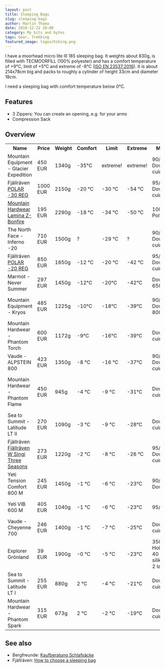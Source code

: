 ```yaml
---
layout: post
title: Sleeping Bags
slug: sleeping-bags
author: Martin Thoma
date: 2018-12-22 20:00
category: My bits and bytes
tags: Gear, Trekking
featured_image: logos/hiking.png
---
```

I have a moorhead micro lite III 185 sleeping bag. It weights about 830g, is
filled with TECMOORFILL (100% polyester) and has a comfort temperature of +9°C,
limit of +5°C and extreme of -8°C ([ISO EN 23537:2016](https://www.iso.org/standard/67105.html)). It is about 214x78cm big and packs to
roughly a cylinder of height 33cm and diameter 18cm.

I need a sleeping bag with comfort temperature below 0°C.


## Features

* 3 Zippers: You can create an opening, e.g. for your arms
* Compression Sack

## Overview

<table class="table">
    <tr>
        <th>Name</th>
        <th>Price</th>
        <th>Weight</th>
        <th>Comfort</th>
        <th>Limit</th>
        <th>Extreme</th>
        <th>Material</th>
        <th>Volume</th>
    </tr>
    <tr>
        <td>Mountain Equipment - Glacier Expedition</td>
        <td>450 EUR</td>
        <td>1340g</td>
        <td>-35&deg;C</td>
        <td>extreme!</td>
        <td>extreme!</td>
        <td>90/10 Down; 700 cuin</td>
        <td>34 cm x 29 cm x 25 cm</td>
    </tr>
    <tr>
        <td>Fjällräven <a href="https://www.fjallraven.com/shop/fjallraven-polar-30-reg-F62730-burnt-orange">POLAR -30 REG</a></td>
        <td>1000 EUR</td>
        <td>2150g</td>
        <td>-20 &deg;C</td>
        <td>-30 &deg;C</td>
        <td>-54 &deg;C</td>
        <td>95/5 Down; 800 cuin</td>
        <td>28 x 45 cm</td>
    </tr>
    <tr>
        <td><a href="https://www.globetrotter.de/shop/mountain-hardwear-lamina-z-bonfire-30-293716/">Mountain Hardwear Lamina Z-Bonfire</a></td>
        <td>195 EUR</td>
        <td>2290g</td>
        <td>-18 &deg;C</td>
        <td>-34 &deg;C</td>
        <td>-50 &deg;C</td>
        <td>100 % Polyester</td>
        <td>25 x 46  cm</td>
    </tr>
    <tr>
        <td>The North Face - Inferno -20</td>
        <td>710 EUR</td>
        <td>1500g</td>
        <td>?</td>
        <td>-29 &deg;C</td>
        <td>?</td>
        <td>90/10 Down; 800 cuin</td>
        <td>?</td>
    </tr>
    <tr>
        <td>Fjällräven <a href="https://www.fjallraven.com/shop/fjallraven-polar-20-reg-F62728-burnt-orange">POLAR -20 REG</a></td>
        <td>850 EUR</td>
        <td>1650g</td>
        <td>-12 &deg;C</td>
        <td>-20 &deg;C</td>
        <td>-42 &deg;C</td>
        <td>95/5 Down; 800 cuin</td>
        <td>25 x 40 cm</td>
    </tr>
    <tr>
        <td>Marmot - Never Summer</td>
        <td>297 EUR</td>
        <td>1450g</td>
        <td>-12&deg;C</td>
        <td>-20&deg;C</td>
        <td>-42&deg;C</td>
        <td>Down; 650+ cuin</td>
        <td>22 cm x 46 cm</td>
    </tr>
    <tr>
        <td>Mountain Equipment - Kryos</td>
        <td>485 EUR</td>
        <td>1225g</td>
        <td>-10&deg;C</td>
        <td>-18&deg;C</td>
        <td>-39&deg;C</td>
        <td>90/10 Down; 800+ cuin</td>
        <td>29 cm x 25 cm x 23 cm</td>
    </tr>
    <tr>
        <td>Mountain Hardwear - Phantom Torch</td>
        <td>600 EUR</td>
        <td>1172g</td>
        <td>-9&deg;C</td>
        <td>-16&deg;C</td>
        <td>-39&deg;C</td>
        <td>Down; 800 cuin</td>
        <td>20 cm × 33 cm; </td>
    </tr>
    <tr>
        <td>Vaude - ALPSTEIN 800</td>
        <td>423 EUR</td>
        <td>1350g</td>
        <td>-8 &deg;C</td>
        <td>-16 &deg;C</td>
        <td>-37&deg;C</td>
        <td>90/10 Down, 800 cuin</td>
        <td>?</td>
    </tr>
    <tr>
        <td>Mountain Hardwear - Phantom Flame</td>
        <td>450 EUR</td>
        <td>945g</td>
        <td>-4 &deg;C</td>
        <td>-9 &deg;C</td>
        <td>-31&deg;C</td>
        <td>Down, 800 cuin</td>
        <td>18 cm × 30 cm; 2 way front zipper</td>
    </tr>
    <tr>
        <td>Sea to Summit - Latitude LT II</td>
        <td>270 EUR</td>
        <td>1090g</td>
        <td>-3 &deg;C</td>
        <td>-9 &deg;C</td>
        <td>-28&deg;C</td>
        <td>Down; 750 cuin</td>
        <td>7.7 Liter</td>
    </tr>
    <tr>
        <td>Fjällräven <a href="https://www.exxpozed.de/fjallraven-w-singi-three-seasons#!?variant=189264">Fjällräven W Singi Three Seasons</a></td>
        <td>273 EUR</td>
        <td>1220g</td>
        <td>-2 &deg;C</td>
        <td>-8 &deg;C</td>
        <td>-26 &deg;C</td>
        <td>95/5 Down; 800 cuin</td>
        <td>?</td>
    </tr>
    <tr>
        <td>Yeti Tension Comfort 800 M</td>
        <td>245 EUR</td>
        <td>1450g</td>
        <td>-1 &deg;C</td>
        <td>-6 &deg;C</td>
        <td>-23&deg;C</td>
        <td>90/10 Down</td>
        <td>16.5 x 16.5 x 36 cm</td>
    </tr>
    <tr>
        <td>Yeti VIB 600 M</td>
        <td>405 EUR</td>
        <td>1040g</td>
        <td>-1 &deg;C</td>
        <td>-6 &deg;C</td>
        <td>-23&deg;C</td>
        <td>95/5 Down</td>
        <td>15 x 15 x 32 cm</td>
    </tr>
    <tr>
        <td>Vaude - Cheyenne 700</td>
        <td>246 EUR</td>
        <td>1400g</td>
        <td>-1 &deg;C</td>
        <td>-7 &deg;C</td>
        <td>-25&deg;C</td>
        <td>Down, 550 cuin</td>
        <td>?</td>
    </tr>
    <tr>
        <td>Explorer Grönland</td>
        <td>39 EUR</td>
        <td>1900g</td>
        <td>-0 &deg;C</td>
        <td>-5 &deg;C</td>
        <td>-23&deg;C</td>
        <td>350 g/m2 Hollowfibre 40 % silikonisiert, 2 layers</td>
        <td>7.7 Liter</td>
    </tr>
    <tr>
        <td>Sea to Summit - Latitude LT I</td>
        <td>255 EUR</td>
        <td>880g</td>
        <td>2 &deg;C</td>
        <td>-4 &deg;C</td>
        <td>-21&deg;C</td>
        <td>Down; 750 cuin</td>
        <td>6.1 Liter</td>
    </tr>
    <tr>
        <td>Mountain Hardwear - Phantom Spark</td>
        <td>315 EUR</td>
        <td>673g</td>
        <td>2 &deg;C</td>
        <td>-2 &deg;C</td>
        <td>-19&deg;C</td>
        <td>Down; 800 cuin</td>
        <td>15 cm × 25 cm</td>
    </tr>
</table>


## See also

* Bergfreunde: [Kaufberatung Schlafsäcke](https://www.bergfreunde.de/basislager/kaufberatung-schlafsaecke/)
* Fjällräven: [How to choose a sleeping bag](https://foxtrail.fjallraven.com/2018/04/20/how-to-choose-a-sleeping-bag/)
